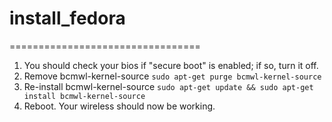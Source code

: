 # install_fedora
=================================

1. You should check your bios if "secure boot" is enabled; if so, turn it off.
2. Remove bcmwl-kernel-source
`sudo apt-get purge bcmwl-kernel-source`
3. Re-install bcmwl-kernel-source
`sudo apt-get update && sudo apt-get install bcmwl-kernel-source`
4. Reboot. Your wireless should now be working.